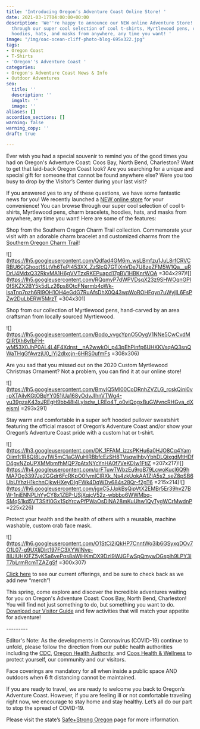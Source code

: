 ```yaml
---
title: 'Introducing Oregon’s Adventure Coast Online Store! '
date: 2021-03-17T04:00:00+00:00
description: 'We''re happy to announce our NEW online Adventure Store! You can browse
  through our super cool selection of cool t-shirts, Myrtlewood pens, charm bracelets,
  hoodies, hats, and masks from anywhere, any time you want! '
image: "/img/oac-ocean-cliff-photo-blog-695x322.jpg"
tags:
- Oregon Coast
- T-Shirts
- 'Oregon''s Adventure Coast '
categories:
- Oregon's Adventure Coast News & Info
- Outdoor Adventures
seo:
  title: ''
  description: ''
  imgalt: ''
  image: ''
aliases: []
accordion_sections: []
warning: false
warning_copy: ''
draft: true

---
```

Ever wish you had a special souvenir to remind you of the good times you had on Oregon's Adventure Coast: Coos Bay, North Bend, Charleston? Want to get that laid-back Oregon Coast look? Are you searching for a unique and special gift for someone that cannot be found anywhere else? Were you too busy to drop by the Visitor’s Center during your last visit?

If you answered yes to any of these questions, we have some fantastic news for you! We recently launched a [NEW online store](https://www.oregonsadventurecoast.com/shop/?utm_source=adventure-march-2021&utm_medium=mailchimp&utm_campaign=cbnb-newsletter) for your convenience! You can browse through our super cool selection of cool t-shirts, Myrtlewood pens, charm bracelets, hoodies, hats, and masks from anywhere, any time you want! Here are some of the features:

Shop from the Southern Oregon Charm Trail collection. Commemorate your visit with an adorable charm bracelet and customized charms from the [Southern Oregon Charm Trail](https://www.oregonsadventurecoast.com/img/CharmTrailMap2019.pdf)!

![](https://lh5.googleusercontent.com/Qdfad4GM6m_wsLBmfzu1JuL8rfCRVCRBU6CjGhoot1SLtVh6TePI453XX_ZzSIcQ7GTiXnVDe7U8zeZFM5W1Qa__uRDrU4MdxQ32RkvMA1H6gVVTzxRKEPuapd17gBV1HBKnrWOA =304x297)![](https://lh5.googleusercontent.com/RQqmyP7dWPVDsqX23z9SHWOqnGPI0fSKZX2BY5k5dLz26ps8OtcFNermb4oWk-lsaTnp7pzh6Rl9OH1OH4eGdG7RuAfsDhX0Q43wpWoROHFqyn7uWyjlL6FsPZw2DuLbERW5MrzT =304x301)

Shop from our collection of Myrtlewood pens, hand-carved by an area craftsman from locally sourced Myrtlewood.

![](https://lh5.googleusercontent.com/Bodo_vvgcYpnO5OygV1NNe5CwCvdMQIR1Xh6yfbFH-wM53X0JhP0AL4L4F4Xdnst__nA2wwkOi_p43pEhPinfp6UHKKVsqAQ3snQWaTHgGfAvrzjU0_lYj2dlxcjn-6HRS0ufmFs =308x306)

Are you sad that you missed out on the 2020 Custom Myrtlewood Christmas Ornament? Not a problem, you can find it at our online store!

![](https://lh5.googleusercontent.com/BmyIQ5Ml00CoDRnhZVZLG_rcskQini0v-pXTAilyKGtOBpYY051jUa168yOdvJIhnVTWg4-yu39gzaK43xJREgH9bb48i4LyIsdw_LREo4T_o0viQogxBuGWvncRHGva_dXejsmI =293x291)

Stay warm and comfortable in a super soft hooded pullover sweatshirt featuring the official mascot of Oregon’s Adventure Coast and/or show your Oregon’s Adventure Coast pride with a custom hat or t-shirt.

![](https://lh3.googleusercontent.com/DK_1FFAM_izzsPKHu6a0HJO8Cq4YamOiim1t1R8QI8Loy1W5mC1aGWuHIRBbfcEzSH8TVsqwIhbyYbhDLQixgdMtHDfD4gvNZpUPXMMbmfhMQP7pAtxNYcYnHA0f7VeKDIw1FtiZ =207x217)![](https://lh4.googleusercontent.com/prFTuwTWbzEu9rqB79LcwoKucl6Q9hMA7Og3397Je2GGdr6FcRKpO0fvmIClRXk_Ns4zkUokAA1ZIA5s2_seZ8pSB6UbUYhzH1kchnCjkwHXeyDIgFWk4DqWDv684s28Qr-f2gT6 =215x214)![](https://lh6.googleusercontent.com/jgxC5JJpkBsQipVtX2EMBr5Er39hv27BW-1niENNPLhYyCY8x1ZEP-USjXqjcV52z-wbbbo6WWMbq-SMqS1kd5VT3SlfI0Gx1SpYrcwPfPWaOsDlNA28mKuUhw1QyTygWCrMwdnP =225x226)

Protect your health and the health of others with a reusable, machine washable, custom crab face mask.

![](https://lh6.googleusercontent.com/O1StCi2iQkHP7CnntWo3ib6GSyxqDOv7O1L07-g9UXIjDlrt197FC3XYWlNve-8lUlUHKIFZ5yKSa6vePqs8aWiHKmDX9DzI9WJGFwSpQmywDGsplh9LPY3lT7bLrmRcmTZAZgSf =300x307)

[Click here](https://www.oregonsadventurecoast.com/shop/) to see our current offerings, and be sure to check back as we add new “merch”!

This spring, come explore and discover the incredible adventures waiting for you on Oregon's Adventure Coast: Coos Bay, North Bend, Charleston! You will find not just something to do, but something you want to do. [Download our Visitor Guide](https://www.oregonsadventurecoast.com/img/Oregon-Coast-Visitor-Guide.pdf) and few activities that will match your appetite for adventure!

\---------

Editor's Note: As the developments in Coronavirus (COVID-19) continue to unfold, please follow the direction from our public health authorities including the [CDC](https://www.cdc.gov/coronavirus/2019-ncov/index.html), [Oregon Health Authority](https://www.oregon.gov/oha/pages/index.aspx), and [Coos Health & Wellness](https://cooshealthandwellness.org/) to protect yourself, our community and our visitors.

Face coverings are mandatory for all when inside a public space AND outdoors when 6 ft distancing cannot be maintained.

If you are ready to travel, we are ready to welcome you back to Oregon’s Adventure Coast. However, if you are feeling ill or not comfortable traveling right now, we encourage to stay home and stay healthy. Let’s all do our part to stop the spread of COVID-19.

Please visit the state’s [Safe+Strong Oregon](https://www.safestrongoregon.org/) page for more information.
